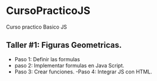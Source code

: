 # CursoPracticoJS
Curso practico Basico JS

## Taller #1: Figuras Geometricas.
- Paso 1: Definir las formulas
- paso 2: Implementar formulas en Java Script.
- Paso 3: Crear funciones.
-Paso 4: Integrar JS con HTML.
